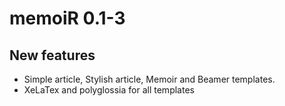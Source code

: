 # memoiR 0.1-3

## New features

* Simple article, Stylish article, Memoir and Beamer templates.
* XeLaTex and polyglossia for all templates
